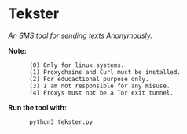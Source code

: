 # Tekster
*An SMS tool for sending texts Anonymously.*


**Note:**  
          
          (0) Only for linux systems.
          (1) Proxychains and Curl must be installed.
          (2) For educactional purpose only.
          (3) I am not responsible for any misuse.
          (4) Proxys must not be a Tor exit tunnel.



**Run the tool with:**

          python3 tekster.py
